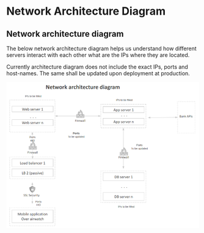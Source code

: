# Network Architecture Diagram

## Network architecture diagram

The below network architecture diagram helps us understand how different servers interact with each other what are the IPs where they are located.

Currently architecture diagram does not include the exact IPs, ports and host-names. The same shall be updated upon deployment at production.

![](<../.gitbook/assets/image (4).png>)
